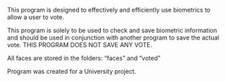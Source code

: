 This program is designed to effectively and efficiently use biometrics to allow a user to vote.

This program is solely to be used to check and save biometric information and should be used in conjunction with another program to save the actual vote. THIS PROGRAM DOES NOT SAVE ANY VOTE.

All faces are stored in the folders: “faces” and “voted”

Program was created for a University project.
